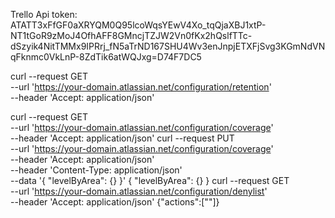 Trello Api token:
ATATT3xFfGF0aXRYQM0Q95lcoWqsYEwV4Xo_tqQjaXBJ1xtP-NT1tGoR9zMoJ4OfhAFF8GMncjTZJW2Vn0fKx2hQslfTTc-dSzyik4NitTMMx9IPRrj_fN5aTrND167SHU4Wv3enJnpjETXFjSvg3KGmNdVNqFknmc0VkLnP-8ZdTik6atWQJxg=D74F7DC5

curl --request GET \
  --url 'https://your-domain.atlassian.net/configuration/retention' \
  --header 'Accept: application/json'

curl --request GET \
  --url 'https://your-domain.atlassian.net/configuration/coverage' \
  --header 'Accept: application/json'
curl --request PUT \
  --url 'https://your-domain.atlassian.net/configuration/coverage' \
  --header 'Accept: application/json' \
  --header 'Content-Type: application/json' \
  --data '{
  "levelByArea": {}
}'
{
  "levelByArea": {}
}
curl --request GET \
  --url 'https://your-domain.atlassian.net/configuration/denylist' \
  --header 'Accept: application/json'
{"actions":["<string>"]}
